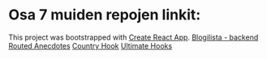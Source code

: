 # Osa 7 muiden repojen linkit:


This project was bootstrapped with [Create React App](https://github.com/facebook/create-react-app).
[Blogilista - backend](https://github.com/ezki82/blogilista)
[Routed Anecdotes](https://github.com/ezki82/routed-anecdotes)
[Country Hook](https://github.com/ezki82/country-hook)
[Ultimate Hooks](https://github.com/ezki82/ultimate-hooks)
